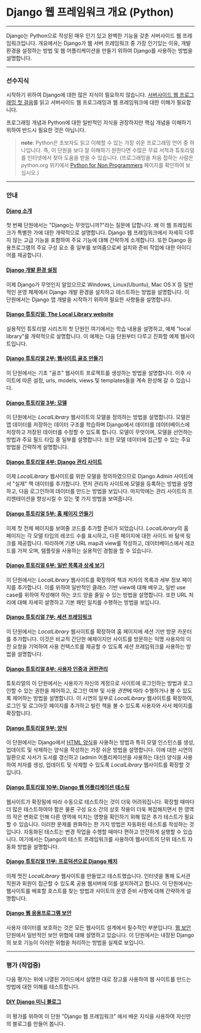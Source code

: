 Django 웹 프레임워크 개요 (Python)
==================================

---

Django는 Python으로 작성된 매우 인기 있고 완벽한 기능을 갖춘 서버사이드 웹 프레임워크입니다. 개요에서는 Django가 웹 서버 프레임워크 중 가장 인기있는 이유, 개발 환경을 설정하는 방법 및 웹 어플리케이션을 만들기 위하여 Django를 사용하는 방법을 설명합니다.

---

### 선수지식

시작하기 위하여 Django에 대한 많은 지식이 필요하지 않습니다. [서버사이드 웹 프로그래밍 첫 걸음](../AboutServersideWebProgrammingFirstStep/README.md)를 읽고 서버사이드 웹 프로그래밍과 웹 프레임워크에 대한 이해가 필요합니다.

프로그래밍 개념과 Python에 대한 일반적인 지식을 권장하지만 핵심 개념을 이해하기 위하여 반드시 필요한 것은 아닙니다.

> **note**: Python은 초보자도 읽고 이해할 수 있는 가장 쉬운 프로그래밍 언어 중 하나입니다. 즉, 이 단원을 보다 잘 이해하기 원한다면 수많은 무료 서적과 튜토리얼를 인터넷에서 찾아 도움을 받을 수 있습니다. (프로그래밍을 처음 접하는 사람은 python.org 위키에서 [Python for Non Programmers](https://wiki.python.org/moin/BeginnersGuide/NonProgrammers) 페이지를 확인하여 보십시오.)

---

### 안내

#### [Djang 소개](introduction.md)

첫 번째 단원에서는 "Django는 무엇입니까?"라는 질문에 답합니다. 왜 이 웹 프레임워크가 특별한 가에 대한 개략적으로 설명합니다. Django 웹 프레임워크에서 자세히 다루지 않는 고급 기능을 포함하여 주요 기능에 대해 간략하게 소개합니다. 또한 Django 응용프로그램의 주요 구성 요소 중 일부를 보여줌으로써 설치와 준비 작업에 대한 아이디어를 제공합니다.

#### [Django 개발 환경 설정](developmentEnvironment.md)

이제 Django가 무엇인지 알았으므로 Windows, Linux(Ubuntu), Mac OS X 등 일반적인 운영 체제에서 Django 개발 환경을 설치하고 테스트하는 방법을 설명합니다. 이 단원에서는 Django 앱 개발을 시작하기 위하여 필요한 사항들을 설명합니다.

#### [Django 튜토리얼: The Local Library website](tutorialLocalLibraryWebsite.md)

실용적인 튜토리얼 시리즈의 첫 단원인 여기에서는 학습 내용을 설명하고, 예제 "local library"를 개략적으로 설명합니다. 이 예제는 다음 단원부터 다루고 진화할 예제 웹사이트입니다.

#### [Django 튜토리얼 2부: 웹사이트 골조 만들기](skeletonWebsite.md)

이 단원에서는 기초 "골조" 웹사이트 프로젝트를 생성하는 방법을 설명합니다. 이후 사이트에 따른 설정, urls, models, views 및 templates들을 계속 완성해 갈 수 있습니다.

#### [Django 튜토리얼 3부: 모델](models.md)

이 단원에서는 <i>LocalLibrary</i> 웹사이트의 모델을 정의하는 방법을 설명합니다. 모델은 앱 데이터를 저장하는 데이터 구조를 학습하며 Django에서 데이터를 데이터베이스에 저장하고 저장된 데이터를 수정할 수 있도록 합니다. 모델이 무엇이며, 모델을 선언하는 방법과 주요 필드 타입 중 일부를 설명합니다. 또한 모델 데이터에 접근할 수 있는 주요 방법을 간략하게 설명합니다.

#### [Django 튜토리얼 4부: Django 관리 사이트](adminSite.md)

이제 <i>LocalLibrary</i> 웹사이트를 위한 모델을 정의하였으므로 Django Admin 사이트에서 "실제" 책 데이터를 추가합니다. 먼저 관리자 사이트에 모델을 등록하는 방법을 설명하고, 다음 로그인하여 데이터를 만드는 방법을 보입니다. 마지막에는 관리 사이트의 프리젠테이션을 향상시킬 수 있는 몇 가지 방법을 보여줍니다.

#### [Django 튜토리얼 5부: 홈 페이지 안들기](homePage.md)

이제 첫 전체 페이지를 보여줄 코드를 추가할 준비가 되었습니다. <i>LocalLibrary</i>의 홈 페이지는 각 모델 타입의 레코드 수를 표시하고, 다른 페이지에 대한 사이드 바 탐색 링크를 제공합니다. 따라하며 기본 URL map과 view를 작성하고, 데이터베이스에서 레코드를 가져 오며, 템플릿을 사용하는 실용적인 경험을 할 수 있습니다.

#### [Django 튜토리얼 6부: 일반 목록과 상세 보기](genericViews.md)

이 단원에서는 <i>LocalLibrary</i> 웹사이트를 확장하여 책과 저자의 목록과 세부 정보 페이지를 추가합니다. 이를 위하여 일반적인 클래스 기반 view에 대해 배우고, 일반 use case를 위하여 작성해야 하는 코드 양을 줄일 수 있는 방법을 설명합니다. 또한 URL 처리에 대해 자세히 설명하고 기본 패턴 일치를 수행하는 방법을 보입니다.

#### [Django 튜토리얼 7부: 세션 프레임워크](sessions.md)

이 단원에서는 <i>LocalLibrary</i> 웹사이트를 확장하여 홈 페이지에 세션 기반 방문 카운터를 추가합니다. 이것은 비교적 간단한 예제이지만 사이트를 방문하는 익명 사용자의 이전 요청을 기억하여 사용 컨텍스트를 제공할 수 있도록 세션 프레임워크를 사용하는 방법을 설명합니다.

#### [Django 튜토리얼 8부: 사용자 인증과 권한관리](authentication.md)

튜토리얼의 이 단원에서는 사용자가 자신의 계정으로 사이트에 로그인하는 방법과 로그인할 수 있는 권한을 제어하고, 로그인 여부 및 사용 <i>권한</i>에 따라 수행하거나 볼 수 있도록 제어하는 방법을 설명합니다. 이 시연의 일부로 <i>LocalLibrary</i> 웹사이트를 확장하여, 로그인 및 로그아웃 페이지를 추가하고 빌린 책을 볼 수 있도록 사용자와 사서 페이지를 확장합니다.

#### [Django 튜토리얼 9부: 양식](forms.md)

이 단원에서는 Django에서 [HTML 양식](https://developer.mozilla.org/en-US/docs/Web/Guide/HTML/Forms)을 사용하는 방법과 특히 모델 인스턴스를 생성, 업데이트 및 삭제하는 양식을 작성하는 가장 쉬운 방법을 설명합니다. 이에 대한 시연의 일환으로 사서가 도서를 갱신하고 (admin 어플리케이션을 사용하는 대신) 양식을 사용하여 저자를 생성, 업데이트 및 삭제할 수 있도록 <i>LocalLibrary</i> 웹사이트를 확장할 것입니다.

#### [Django 튜토리얼 10부: Django 웹 어플리케이션 테스팅](testing.md)

웹사이트가 확장됨에 따라 수동으로 테스트하는 것이 더욱 어려워집니다. 확장할 때마다 더 많은 테스트하여야 함은 물론 구성 요소 간의 상호 작용이 더욱 복잡해지면서 한 영역의 작은 변화로 인해 다른 영역에 미치는 영향을 확인하기 위해 많은 추가 테스트가 필요할 수 있습니다. 이러한 문제를 완화하는 한 가지 방법은 자동화된 테스트를 작성하는 것입니다. 자동화된 테스트는 변경 작업을 수행할 때마다 편하고 안전하게 실행할 수 있습니다. 여기에서는 Django의 테스트 프레임워크를 사용하여 웹사이트의 단위 테스트 자동화 방법을 설명합니다.

#### [Django 튜토리얼 11부: 프로덕션으로 Django 배치](deployment.md)

이제 멋진 <i>LocalLibrary</i> 웹사이트를 만들었고 테스트했습니다. 인터넷을 통해 도서관 직원과 회원이 접근할 수 있도록 공용 웹서버에 이를 설치하려고 합니다. 이 단원에서는 웹사이트를 배포할 호스트를 찾는 방법과 사이트의 운영 준비 사항에 대해 간략하게 설명합니다.

#### [Django 웹 응용프로그램 보안](webApplicationSecurity.md)

사용자 데이터를 보호하는 것은 모든 웹사이트 설계에서 필수적인 부분입니다. [웹 보안](https://developer.mozilla.org/en-US/docs/Web/Security) 단원에서 일반적인 보안 위협에 대해 설명하고 있습니다. 이 단원에서는 내장된 Django의 보호 기능이 이러한 위협을 처리하는 방법을 실제로 보입니다.

---

### 평가 (작업중)

다음 평가는 위에 나열된 가이드에서 설명한 대로 장고를 사용하여 웹 사이트를 만드는 방법에 대한 이해를 테스트합니다.

#### [DIY Django 미니 블로그](https://djangoAssessmentBlog.md)

이 평가를 위하여 이 단원 "Django 웹 프레임워크" 에서 배운 지식을 사용하여 자신만의 블로그를 만들어 봅니다.
